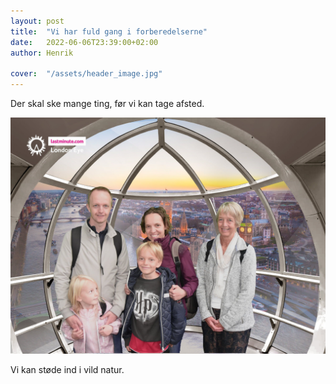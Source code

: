 ```yaml
---
layout: post
title:  "Vi har fuld gang i forberedelserne"
date:   2022-06-06T23:39:00+02:00
author: Henrik

cover:  "/assets/header_image.jpg"
---
```


Der skal ske mange ting, før vi kan tage afsted.

<a href="/assets/london-eye-2.jpg" data-lightbox="london-eye-2" data-title="London eye">
  <img src="/assets/london-eye-2.jpg" title="London eye">
</a>

Vi kan støde ind i vild natur.